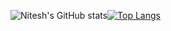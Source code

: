 ![Nitesh's GitHub stats](https://github-readme-stats.vercel.app/api?username=nitesh-relyon&count_private=true&show_icons=true&theme=radical)[![Top Langs](https://github-readme-stats.vercel.app/api/top-langs/?username=nitesh-relyon)](https://github.com/anuraghazra/github-readme-stats)

